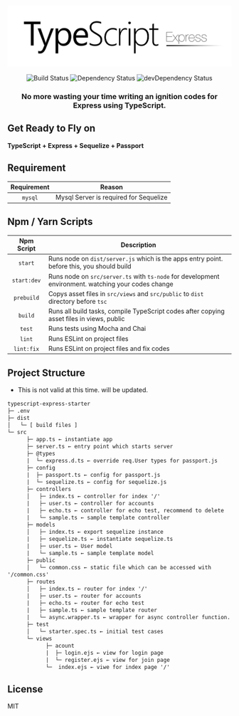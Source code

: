 <p align="center">
  <img src="https://github.com/techbless/typescript-express-starter/blob/master/logo.png?raw=true" alt="logo">
</p>
<p align="center">
  <img src="https://travis-ci.org/techbless/typescript-express-starter.svg?branch=master" alt="Build Status">
  <img src="https://david-dm.org/techbless/typescript-express-starter.svg" alt="Dependency Status">
  <img src="https://david-dm.org/techbless/typescript-express-starter/dev-status.svg" alt="devDependency Status">
</p>
<h3 align="center">No more wasting your time writing an ignition codes for Express using TypeScript.</h3>

## Get Ready to Fly on
**TypeScript + Express + Sequelize + Passport**

## Requirement
| Requirement | Reason |
|:-----------:|-------------------------------------------------|
|`mysql`      | Mysql Server is required for Sequelize          |

## Npm / Yarn Scripts
| Npm Script | Description |
| :-----------------------: | ---------------------------------------------------------------------------------------------------- |
| `start`                   | Runs node on `dist/server.js` which is the apps entry point. before this, you should build           |
| `start:dev`               | Runs node on `src/server.ts` with `ts-node` for development environment. watching your codes change  |
| `prebuild`                | Copys asset files in `src/views` and `src/public` to `dist` directory before `tsc`                   |
| `build`                   | Runs all build tasks, compile TypeScript codes after copying asset files in views, public            |
| `test`                    | Runs tests using Mocha and Chai                                                                      |
| `lint`                    | Runs ESLint on project files                                                                         |
| `lint:fix`                | Runs ESLint on project files and fix codes                                                           |

## Project Structure
 - This is not valid at this time. will be updated.

```
typescript-express-starter
├─ .env
├─ dist
│   └─ [ build files ]
└─ src
      ├─ app.ts ← instantiate app
      ├─ server.ts ← entry point which starts server
      ├─ @types
      |  └─ express.d.ts ← override req.User types for passport.js
      ├─ config
      |  ├─ passport.ts ← config for passport.js
      |  └─ sequelize.ts ← config for sequelize.js
      ├─ controllers
      │   ├─ index.ts ← controller for index '/'
      |   ├─ user.ts ← controller for accounts
      |   ├─ echo.ts ← controller for echo test, recommend to delete
      |   └─ sample.ts ← sample template controller
      ├─ models
      │   ├─ index.ts ← export sequelize instance
      |   ├─ sequelize.ts ← instantiate sequelize.ts
      |   ├─ user.ts ← User model
      |   └─ sample.ts ← sample template model
      ├─ public
      │   └─ common.css ← static file which can be accessed with '/common.css'
      ├─ routes
      │   ├─ index.ts ← router for index '/'
      |   ├─ user.ts ← router for accounts
      |   ├─ echo.ts ← router for echo test
      |   ├─ sample.ts ← sample template router
      |   └─ async.wrapper.ts ← wrapper for async controller function.
      ├─ test
      │   └─ starter.spec.ts ← initial test cases
      └─ views
            ├─ acount
            |  ├─ login.ejs ← view for login page
            |  └─ register.ejs ← view for join page
            └─  index.ejs ← viwe for index page '/'
```

## License

MIT
